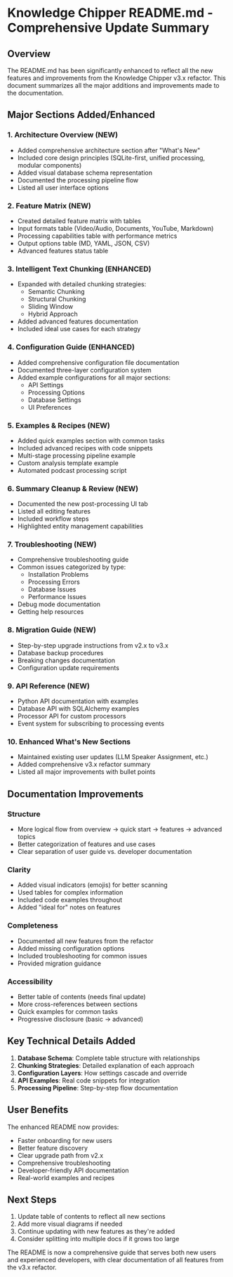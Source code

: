 # Knowledge Chipper README.md - Comprehensive Update Summary

## Overview

The README.md has been significantly enhanced to reflect all the new features and improvements from the Knowledge Chipper v3.x refactor. This document summarizes all the major additions and improvements made to the documentation.

## Major Sections Added/Enhanced

### 1. Architecture Overview (NEW)
- Added comprehensive architecture section after "What's New"
- Included core design principles (SQLite-first, unified processing, modular components)
- Added visual database schema representation
- Documented the processing pipeline flow
- Listed all user interface options

### 2. Feature Matrix (NEW)
- Created detailed feature matrix with tables
- Input formats table (Video/Audio, Documents, YouTube, Markdown)
- Processing capabilities table with performance metrics
- Output options table (MD, YAML, JSON, CSV)
- Advanced features status table

### 3. Intelligent Text Chunking (ENHANCED)
- Expanded with detailed chunking strategies:
  - Semantic Chunking
  - Structural Chunking
  - Sliding Window
  - Hybrid Approach
- Added advanced features documentation
- Included ideal use cases for each strategy

### 4. Configuration Guide (ENHANCED)
- Added comprehensive configuration file documentation
- Documented three-layer configuration system
- Added example configurations for all major sections:
  - API Settings
  - Processing Options
  - Database Settings
  - UI Preferences

### 5. Examples & Recipes (NEW)
- Added quick examples section with common tasks
- Included advanced recipes with code snippets
- Multi-stage processing pipeline example
- Custom analysis template example
- Automated podcast processing script

### 6. Summary Cleanup & Review (NEW)
- Documented the new post-processing UI tab
- Listed all editing features
- Included workflow steps
- Highlighted entity management capabilities

### 7. Troubleshooting (NEW)
- Comprehensive troubleshooting guide
- Common issues categorized by type:
  - Installation Problems
  - Processing Errors
  - Database Issues
  - Performance Issues
- Debug mode documentation
- Getting help resources

### 8. Migration Guide (NEW)
- Step-by-step upgrade instructions from v2.x to v3.x
- Database backup procedures
- Breaking changes documentation
- Configuration update requirements

### 9. API Reference (NEW)
- Python API documentation with examples
- Database API with SQLAlchemy examples
- Processor API for custom processors
- Event system for subscribing to processing events

### 10. Enhanced What's New Sections
- Maintained existing user updates (LLM Speaker Assignment, etc.)
- Added comprehensive v3.x refactor summary
- Listed all major improvements with bullet points

## Documentation Improvements

### Structure
- More logical flow from overview → quick start → features → advanced topics
- Better categorization of features and use cases
- Clear separation of user guide vs. developer documentation

### Clarity
- Added visual indicators (emojis) for better scanning
- Used tables for complex information
- Included code examples throughout
- Added "ideal for" notes on features

### Completeness
- Documented all new features from the refactor
- Added missing configuration options
- Included troubleshooting for common issues
- Provided migration guidance

### Accessibility
- Better table of contents (needs final update)
- More cross-references between sections
- Quick examples for common tasks
- Progressive disclosure (basic → advanced)

## Key Technical Details Added

1. **Database Schema**: Complete table structure with relationships
2. **Chunking Strategies**: Detailed explanation of each approach
3. **Configuration Layers**: How settings cascade and override
4. **API Examples**: Real code snippets for integration
5. **Processing Pipeline**: Step-by-step flow documentation

## User Benefits

The enhanced README now provides:
- Faster onboarding for new users
- Better feature discovery
- Clear upgrade path from v2.x
- Comprehensive troubleshooting
- Developer-friendly API documentation
- Real-world examples and recipes

## Next Steps

1. Update table of contents to reflect all new sections
2. Add more visual diagrams if needed
3. Continue updating with new features as they're added
4. Consider splitting into multiple docs if it grows too large

The README is now a comprehensive guide that serves both new users and experienced developers, with clear documentation of all features from the v3.x refactor.
